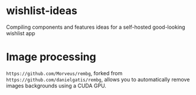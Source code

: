 # wishlist-ideas
Compiling components and features ideas for a self-hosted good-looking wishlist app

# Image processing 
`https://github.com/Morveus/rembg`, forked from `https://github.com/danielgatis/rembg`, allows you to automatically remove images backgrounds using a CUDA GPU. 
